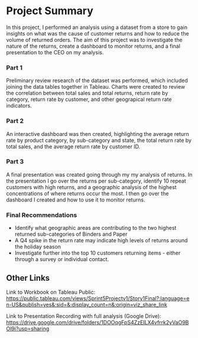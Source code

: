# Project Summary

In this project, I performed an analysis using a dataset from a store to gain insights on what was the cause of customer returns and how to reduce the volume of returned orders. The aim of this project was to investigate the nature of the returns, create a dashboard to monitor returns, and a final presentation to the CEO on my analysis. 

### Part 1 

Preliminary review research of the dataset was performed, which included joining the data tables together in Tableau. Charts were created to review the correlation between total sales and total returns, return rate by category, return rate by customer, and other geograpical return rate indicators. 

### Part 2

An interactive dashboard was then created, highlighting the average return rate by product category, by sub-category and state, the total return rate by total sales, and the average return rate by customer ID.

### Part 3

A final presentation was created going through my my analysis of returns. In the presentation I go over the returns per sub-category, identify 10 repeat customers with high returns, and a geographic analysis of the highest concentrations of where returns occur the most. I then go over the dashboard I created and how to use it to monitor returns. 

### Final Recommendations

- Identify what geographic areas are contributing to the two highest returned sub-categories of Binders and Paper
- A Q4 spike in the return rate may indicate high levels of returns around the holiday season
- Investigate further into the top 10 customers returning items - either through a survey or individual contact.

## Other Links

Link to Workbook on Tableau Public: https://public.tableau.com/views/Sprint5Projectv1/Story1Final?:language=en-US&publish=yes&:sid=&:display_count=n&:origin=viz_share_link 

Link to Presentation Recording with full analysis (Google Drive): https://drive.google.com/drive/folders/1DOOqgFpS4ZzEILX4vfrrk2yVaO9BOl9i?usp=sharing
